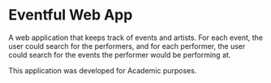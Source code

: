 # Eventful Web App

A web application that keeps track of events and artists. For each event, the user could search for the performers, and for each performer, the user could search for the events the performer would be performing at.
  
  This application was developed for Academic purposes.
